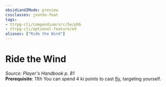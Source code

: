 ```yaml
---
obsidianUIMode: preview
cssclasses: json5e-feat
tags:
- ttrpg-cli/compendium/src/5e/phb
- ttrpg-cli/optional-feature/ed
aliases: ["Ride the Wind"]
---
```

# Ride the Wind
*Source: Player's Handbook p. 81*  
**Prerequisite**: 11th
You can spend 4 ki points to cast [fly](Misc%20Files/CLI/compendium/spells/fly-xphb.md), targeting yourself.